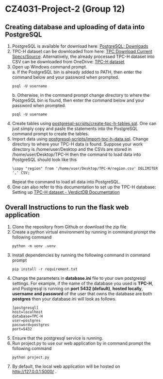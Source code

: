 # CZ4031-Project-2 (Group 12)
## Creating database and uploading of data into PostgreSQL
1. PostgreSQL is available for download here: [PostgreSQL: Downloads](https://www.postgresql.org/download/) 
2. TPC-H dataset can be downloaded from here: [TPC Download Current Specs/Source](https://www.tpc.org/tpc_documents_current_versions/current_specifications5.asp). Alternatively, the already processed TPC-H dataset into CSV can be downloaded from OneDrive: [TPC-H dataset](https://entuedu-my.sharepoint.com/personal/royl0003_e_ntu_edu_sg/_layouts/15/onedrive.aspx?id=%2Fpersonal%2Froyl0003%5Fe%5Fntu%5Fedu%5Fsg%2FDocuments%2FTPC%2DH%20dataset&ga=1)
3. Open up Windows command prompt.  
    a. If the PostgreSQL bin is already added to PATH, then enter the command below and your password when prompted.   
    ```console
    psql -U username
    ```    
    b. Otherwise, in the command prompt change directory to where the PostgreSQL bin is found, then enter the command below and your password when prompted.   
    ```console
    psql -U username
    ``` 
4. Create tables using [postgresql-scripts/create-tpc-h-tables.sql](https://github.com/fabecode/CZ4031-Project-2/blob/main/postgresql_scripts/create-tpc-h-tables.sql). One can just simply copy and paste the statements into the PostgreSQL command prompt to create the tables. 
5. Import data using [postgresql-scripts/import-tpc-h-data.sql](https://github.com/fabecode/CZ4031-Project-2/blob/main/postgresql_scripts/import-tpc-h-data.sql). Change directory to where your TPC-H data is found. Suppose your work directory is /home/user/Desktop and the CSVs are stored in /home/user/Desktop/TPC-H then the command to load data into PostgreSQL should look like this
    ```console
    \copy "region" from '/home/user/Desktop/TPC-H/region.csv' DELIMITER ',' CSV;
    ``` 
    Repeat the command to load all data into PostgreSQL. 
6. One can also refer to this documentation to set up the TPC-H database: Setting up [TPC-H dataset - VerdictDB Documentation](https://docs.verdictdb.org/tutorial/tpch/#postgresql)

## Overall Instructions to run the flask web application
1. Clone the repository from Github or download the zip file
2. Create a python virtual environment by running in command prompt the following command
    ```console
    python -m venv .venv
    ``` 
3. Install dependencies by running the following command in command prompt
    ```console
    pip install -r requirement.txt
    ```
4. Change the parameters in **database.ini** file to your own postgresql settings. For example, if the name of the database you used is **TPC-H**, and Postgresql is running on **port 5432 (default)**, **hosted locally**, **username and password** of the user that owns the database are both **postgres** then your database.ini will look as follows.
    ```
    [postgresql]    
    host=localhost    
    database=TPC-H   
    user=postgres   
    password=postgres   
    port=5432   
    ```
5. Ensure that the postgresql service is running. 
6. Run project.py to use our web application by in command prompt the following command
    ```console
    python project.py
    ```
5. By default, the local web application will be hosted on http://127.0.0.1:5000/ .
